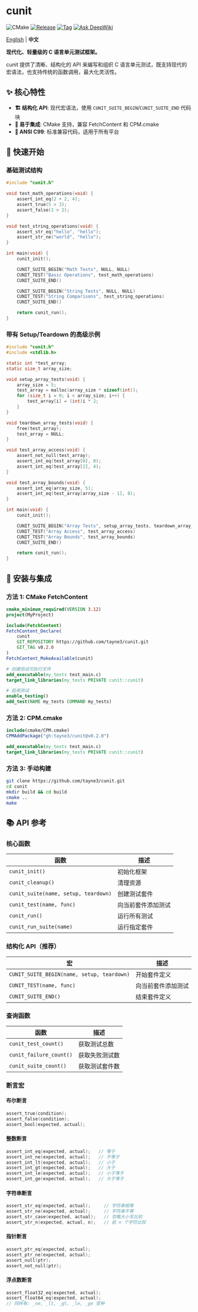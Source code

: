 # cunit

![CMake](https://img.shields.io/badge/CMake-3.12%2B-brightgreen?logo=cmake&logoColor=white)
[![Release](https://img.shields.io/github/v/release/tayne3/cunit?include_prereleases&label=release&logo=github&logoColor=white)](https://github.com/tayne3/cunit/releases)
[![Tag](https://img.shields.io/github/v/tag/tayne3/cunit?color=%23ff8936&style=flat-square&logo=git&logoColor=white)](https://github.com/tayne3/cunit/tags)
[![Ask DeepWiki](https://deepwiki.com/badge.svg)](https://deepwiki.com/tayne3/cunit)

[English](README.md) | **中文**

**现代化、轻量级的 C 语言单元测试框架。**

cunit 提供了清晰、结构化的 API 来编写和组织 C 语言单元测试，既支持现代的宏语法，也支持传统的函数调用，最大化灵活性。

## ✨ 核心特性

- **🏗️ 结构化 API**: 现代宏语法，使用 `CUNIT_SUITE_BEGIN`/`CUNIT_SUITE_END` 代码块
- **🚀 易于集成**: CMake 支持，兼容 FetchContent 和 CPM.cmake
- **🎯 ANSI C99**: 标准兼容代码，适用于所有平台

## 🚀 快速开始

### 基础测试结构

```c
#include "cunit.h"

void test_math_operations(void) {
    assert_int_eq(2 + 2, 4);
    assert_true(5 > 3);
    assert_false(1 > 2);
}

void test_string_operations(void) {
    assert_str_eq("hello", "hello");
    assert_str_ne("world", "hello");
}

int main(void) {
    cunit_init();

    CUNIT_SUITE_BEGIN("Math Tests", NULL, NULL)
    CUNIT_TEST("Basic Operations", test_math_operations)
    CUNIT_SUITE_END()

    CUNIT_SUITE_BEGIN("String Tests", NULL, NULL)
    CUNIT_TEST("String Comparisons", test_string_operations)
    CUNIT_SUITE_END()

    return cunit_run();
}
```

### 带有 Setup/Teardown 的高级示例

```c
#include "cunit.h"
#include <stdlib.h>

static int *test_array;
static size_t array_size;

void setup_array_tests(void) {
    array_size = 5;
    test_array = malloc(array_size * sizeof(int));
    for (size_t i = 0; i < array_size; i++) {
        test_array[i] = (int)i * 2;
    }
}

void teardown_array_tests(void) {
    free(test_array);
    test_array = NULL;
}

void test_array_access(void) {
    assert_not_null(test_array);
    assert_int_eq(test_array[0], 0);
    assert_int_eq(test_array[2], 4);
}

void test_array_bounds(void) {
    assert_int_eq(array_size, 5);
    assert_int_eq(test_array[array_size - 1], 8);
}

int main(void) {
    cunit_init();

    CUNIT_SUITE_BEGIN("Array Tests", setup_array_tests, teardown_array_tests)
    CUNIT_TEST("Array Access", test_array_access)
    CUNIT_TEST("Array Bounds", test_array_bounds)
    CUNIT_SUITE_END()

    return cunit_run();
}
```

## 🔧 安装与集成

### 方法 1: CMake FetchContent

```cmake
cmake_minimum_required(VERSION 3.12)
project(MyProject)

include(FetchContent)
FetchContent_Declare(
    cunit
    GIT_REPOSITORY https://github.com/tayne3/cunit.git
    GIT_TAG v0.2.0
)
FetchContent_MakeAvailable(cunit)

# 创建测试可执行文件
add_executable(my_tests test_main.c)
target_link_libraries(my_tests PRIVATE cunit::cunit)

# 启用测试
enable_testing()
add_test(NAME my_tests COMMAND my_tests)
```

### 方法 2: CPM.cmake

```cmake
include(cmake/CPM.cmake)
CPMAddPackage("gh:tayne3/cunit@v0.2.0")

add_executable(my_tests test_main.c)
target_link_libraries(my_tests PRIVATE cunit::cunit)
```

### 方法 3: 手动构建

```bash
git clone https://github.com/tayne3/cunit.git
cd cunit
mkdir build && cd build
cmake ..
make
```

## 📚 API 参考

### 核心函数

| 函数 | 描述 |
|------|------|
| `cunit_init()` | 初始化框架 |
| `cunit_cleanup()` | 清理资源 |
| `cunit_suite(name, setup, teardown)` | 创建测试套件 |
| `cunit_test(name, func)` | 向当前套件添加测试 |
| `cunit_run()` | 运行所有测试 |
| `cunit_run_suite(name)` | 运行指定套件 |

### 结构化 API（推荐）

| 宏 | 描述 |
|----|------|
| `CUNIT_SUITE_BEGIN(name, setup, teardown)` | 开始套件定义 |
| `CUNIT_TEST(name, func)` | 向当前套件添加测试 |
| `CUNIT_SUITE_END()` | 结束套件定义 |

### 查询函数

| 函数 | 描述 |
|------|------|
| `cunit_test_count()` | 获取测试总数 |
| `cunit_failure_count()` | 获取失败测试数 |
| `cunit_suite_count()` | 获取测试套件数 |

### 断言宏

#### 布尔断言

```c
assert_true(condition);
assert_false(condition);
assert_bool(expected, actual);
```

#### 整数断言

```c
assert_int_eq(expected, actual);   // 等于
assert_int_ne(expected, actual);   // 不等于
assert_int_lt(expected, actual);   // 小于
assert_int_gt(expected, actual);   // 大于
assert_int_le(expected, actual);   // 小于等于
assert_int_ge(expected, actual);   // 大于等于
```

#### 字符串断言

```c
assert_str_eq(expected, actual);     // 字符串相等
assert_str_ne(expected, actual);     // 字符串不等
assert_str_case(expected, actual);   // 忽略大小写比较
assert_str_n(expected, actual, n);   // 前 n 个字符比较
```

#### 指针断言

```c
assert_ptr_eq(expected, actual);
assert_ptr_ne(expected, actual);
assert_null(ptr);
assert_not_null(ptr);
```

#### 浮点数断言

```c
assert_float32_eq(expected, actual);
assert_float64_eq(expected, actual);
// 同样有: _ne, _lt, _gt, _le, _ge 变种
```
